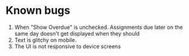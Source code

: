 # Known bugs
1. When "Show Overdue" is unchecked. Assignments due later on the same day doesn't get displayed when they should 
2. Text is glitchy on mobile.
3. The UI is not responsive to device screens